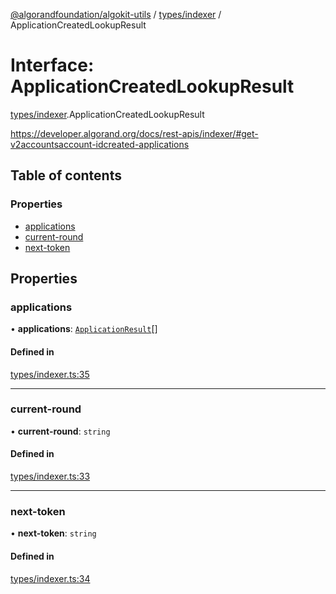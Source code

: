 [@algorandfoundation/algokit-utils](../README.md) / [types/indexer](../modules/types_indexer.md) / ApplicationCreatedLookupResult

# Interface: ApplicationCreatedLookupResult

[types/indexer](../modules/types_indexer.md).ApplicationCreatedLookupResult

https://developer.algorand.org/docs/rest-apis/indexer/#get-v2accountsaccount-idcreated-applications

## Table of contents

### Properties

- [applications](types_indexer.ApplicationCreatedLookupResult.md#applications)
- [current-round](types_indexer.ApplicationCreatedLookupResult.md#current-round)
- [next-token](types_indexer.ApplicationCreatedLookupResult.md#next-token)

## Properties

### applications

• **applications**: [`ApplicationResult`](types_indexer.ApplicationResult.md)[]

#### Defined in

[types/indexer.ts:35](https://github.com/algorandfoundation/algokit-utils-ts/blob/600c806/src/types/indexer.ts#L35)

___

### current-round

• **current-round**: `string`

#### Defined in

[types/indexer.ts:33](https://github.com/algorandfoundation/algokit-utils-ts/blob/600c806/src/types/indexer.ts#L33)

___

### next-token

• **next-token**: `string`

#### Defined in

[types/indexer.ts:34](https://github.com/algorandfoundation/algokit-utils-ts/blob/600c806/src/types/indexer.ts#L34)
